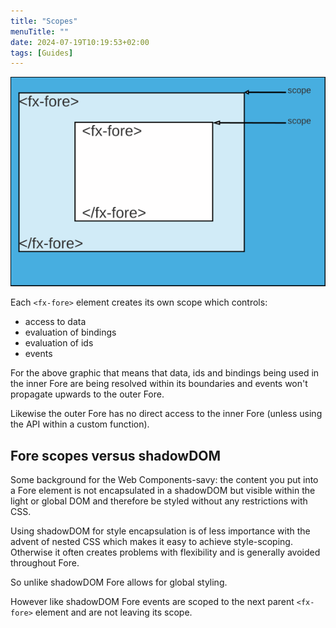 ```yaml
---
title: "Scopes"
menuTitle: ""
date: 2024-07-19T10:19:53+02:00
tags: [Guides]
---
```


![Scopes](/images/scope1.svg)

Each `<fx-fore>` element creates its own scope which controls:
* access to data
* evaluation of bindings
* evaluation of ids
* events

For the above graphic that means that data, ids and bindings being used in the inner Fore are being resolved within
its boundaries and events won't propagate upwards to the outer Fore.

Likewise the outer Fore has no direct access to the inner Fore (unless using the API within a custom function). 

## Fore scopes versus shadowDOM

Some background for the Web Components-savy:
the content you put into a Fore element is not encapsulated in a shadowDOM but visible within 
the light or global DOM and therefore be styled without any restrictions with CSS.

Using shadowDOM for style encapsulation is of less importance with the advent of nested CSS which
makes it easy to achieve style-scoping. Otherwise it often creates problems with flexibility and is 
generally avoided throughout Fore.

So unlike shadowDOM Fore allows for global styling. 

However like shadowDOM Fore events are scoped to the next parent `<fx-fore>` element and are not leaving
its scope.



